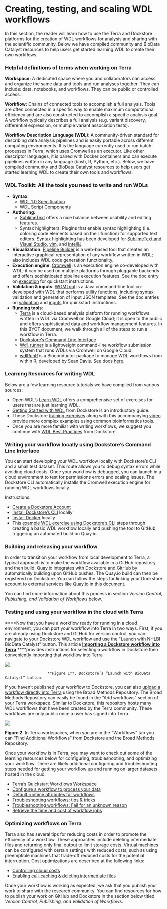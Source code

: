 # Creating, testing, and scaling WDL workflows

In this section, the reader will learn how to use the Terra and Dockstore platforms for the creation of WDL workflows for analysis and sharing with the scientific community. Below we have compiled community and BioData Catalyst resources to help users get started learning WDL to create their own workflows.

### Helpful definitions of terms when working on Terra

**Workspace:** A dedicated space where you and collaborators can access and organize the same data and tools and run analyses together. They can include: data, notebooks, and workflows. They can be public or controlled access.

**Workflow:** Chains of connected tools to accomplish a full analysis. Tools are often connected in a specific way to enable maximum computational efficiency and are also constructed to accomplish a specific analysis goal. A workflow typically describes a full analysis \(e.g. variant discovery, differential expression, or multiple variant association tests\).

**Workflow Description Language \(WDL\)**: A community-driven standard for describing data analysis pipelines and is easily portable across different computing environments. It is the language currently used to run batch-processes in Terra, which uses Cromwell as an executor. Like other descriptor languages, it is paired with Docker containers and can execute pipelines written in any language \(bash, R, Python, etc.\). Below, we have compiled community and BioData Catalyst resources to help users get started learning WDL to create their own tools and workflows.  


### WDL Toolkit: All the tools you need to write and run WDLs

* **Syntax**:
  * [WDL 1.0 Specification](https://github.com/openwdl/wdl/blob/main/versions/1.0/SPEC.md)
  * [WDL Script Components](https://support.terra.bio/hc/en-us/sections/360007350012-Script-Components)
* **Authoring:** 
  * [SublimeText](https://www.sublimetext.com/) offers a nice balance between usability and editing features.
  * Syntax highlighters: Plugins that enable syntax highlighting \(i.e. coloring code elements based on their function\) for supported text editors. Syntax highlighting has been developed for [SublimeText and Visual Studio](https://github.com/broadinstitute/wdl-sublime-syntax-highlighter), [vim](https://github.com/broadinstitute/vim-wdl), and [IntelliJ](https://github.com/broadinstitute/winstanley#winstanley-an-intellij-plug-in-for-wdl).
* **Visualization**: [Pipeline Builder](http://pb.opensource.epam.com/) is a web-based tool that creates an interactive graphical representation of any workflow written in WDL; also includes WDL code generation functionality. 
* **Execution engine**: [Cromwell](https://support.terra.bio/hc/en-us/articles/360037487871-Execute-) is an execution engine co-developed with WDL; it can be used on multiple platforms through pluggable backends and offers sophisticated pipeline execution features. See the doc entry on [execution](https://support.terra.bio/hc/en-us/articles/360037487871) for quickstart instructions.
* **Validation & inputs**: [WOMTool](https://cromwell.readthedocs.io/en/stable/WOMtool/) is a Java command-line tool co-developed with WDL that performs utility functions, including syntax validation and generation of input JSON templates. See the doc entries on [validation](https://support.terra.bio/hc/en-us/articles/360037486851) and [inputs](https://support.terra.bio/hc/en-us/articles/360037120252) for quickstart instructions.
* **Running tools**:
  * [Terra](https://support.terra.bio/hc/en-us/sections/360008068731-BioData-Catalyst) is a cloud-based analysis platform for running workflows written in WDL via Cromwell on Google Cloud; it is open to the public and offers sophisticated data and workflow management features. In this BYOT document, we walk through all of the steps to run a workflow in Terra. 
  * [Dockstore’s Command Line Interface](https://dockstore.org/quick-start)
  * [Wdl\_runner](https://github.com/broadinstitute/wdl-runner) is a lightweight command-line workflow submission system that runs WDLs via Cromwell on Google Cloud.
  * [wdlRunR](https://github.com/seandavi/wdlRunR) is a Bioconductor package to manage WDL workflows from within R, developed by Sean Davis. See docs [here](https://seandavi.github.io/wdlRunR/).

### Learning Resources for writing WDL

Below are a few learning resource tutorials we have compiled from various sources:

* Open WDL’s [Learn WDL](https://github.com/openwdl/learn-wdl) offers a comprehensive set of exercises for users that are just learning WDL. 
* [Getting Started with WDL](https://docs.dockstore.org/en/develop/getting-started/getting-started-with-wdl.html) from Dockstore is an introductory guide. 
* These Dockstore [training exercises](https://github.com/dockstore/bcc2020-training) along with this accompanying [video](https://www.youtube.com/watch?v=shMr_Bd01Ko&t=3226s) provide more complex examples using common bioinformatics tools.
* Once you are more familiar with writing workflows, we suggest you continue with [WDL Best Practices](https://docs.dockstore.org/en/develop/advanced-topics/best-practices/wdl-best-practices.html) from Dockstore.

### Writing your workflow locally using Dockstore’s Command Line Interface

You can start developing your WDL worfklow locally with Dockstore’s CLI and a small test dataset. This route allows you to debug syntax errors while avoiding cloud costs. Once your workflow is debugged, you can launch in a cloud environment to test for permissions errors and scaling issues. The Dockstore CLI automatically installs the Cromwell execution engine for running WDL workflows locally. 

Instructions: 

* [Create a Dockstore Account](https://docs.dockstore.org/en/develop/getting-started/register-on-dockstore.html?highlight=register)
* [Install Dockstore’s CLI](https://dockstore.org/quick-start) locally
* [Install Docker](https://docs.docker.com/engine/install/ubuntu/) locally
* This [example WDL exercise using Dockstore’s CLI](https://docs.dockstore.org/en/develop/getting-started/getting-started-with-wdl.html) steps through creating a basic WDL workflow locally and pushing the tool to GitHub, triggering an automated build on Quay.io. 

### Building and releasing your workflow

In order to transition your workflow from local development to Terra, a typical approach is to make the workflow available in a GitHub repository and then build. Quay.io integrates with Dockstore and GitHub by automatically building upon GitHub pushes. The Quay.io build can then be registered on Dockstore. You can follow the steps for linking your Dockstore account to external services like Quay.io in this [document](https://docs.dockstore.org/en/develop/getting-started/register-on-dockstore.html). 

 You can find more information about this process in section _Version Control, Publishing, and Validation of Workflows_ below.   


### Testing and using your workflow in the cloud with Terra

  
****Now that you have a workflow ready for running in a cloud environment, you can port your workflow into Terra in two ways. First, if you are already using Dockstore and GitHub for version control, you can navigate to your Dockstore WDL workflow and use the "Launch with NHLBI BioData Catalyst" button. This article [**Importing a Dockstore workflow into Terra**](https://support.terra.bio/hc/en-us/articles/360038137292) ****provides instructions for selecting a workflow in Dockstore then conveniently importing that workflow into Terra

![](https://lh6.googleusercontent.com/CIp0M8UXZnu0jmK3NpG1p2C5MygZePnbKu1wVHeSvg5bXAAMZNZy_85Xp7je2uBFAeHIJcPChDD2pcE8ydCGJbaqyMGr4zG7cj2aeikXEg0vHC5uTzvh-xh1QJotweMLpliW2l44)

                       **Figure 1**. Dockstore’s “Launch with BioData Catalyst” button.   


If you haven’t published your workflow to Dockstore, you can also [upload a workflow directly into Terra](https://support.terra.bio/hc/en-us/articles/360031366091-Create-edit-and-share-a-new-workflow) using the Broad Methods Repository. The Broad Methods Repository can easily be found in the “Add workflows” section of your Terra workspace. Similar to Dockstore, this repository hosts many WDL workflows that have been created by the Terra community. These workflows are only public once a user has signed into Terra.   


![](https://lh5.googleusercontent.com/MFBy23Tn7HeHRk9lPJb8ruojxpyRndEYxu9XXGkiEGIYKJKKueqjaJNuuIprhB0FmH4w0g4QYpSBV_-l6uqjtT_OlL5VW9hWlwTUWtxFyURWmwNGfjynZUZVltjRESNEP3rwjfE3)

**Figure 2**. In Terra workspaces, when you are in the "Workflows" tab you can “Find Additional Workflows” from Dockstore and the Broad Methods Repository.  


Once your workflow is in Terra, you may want to check out some of the learning resources below for configuring, troubleshooting, and optimizing your workflow. There are likely additional configuring and troubleshooting steps needed for getting your workflow up and running on larger datasets hosted in the cloud.

* [Terra’s Quickstart Workflows Workspace](https://terra.biodatacatalyst.nhlbi.nih.gov/#workspaces/fc-product-demo/Terra-Workflows-Quickstart)
* [Configure a workflow to process your data](https://support.terra.bio/hc/en-us/articles/360026521831-Configure-a-workflow-to-process-your-data)
* [Default runtime attributes for workflows](https://support.terra.bio/hc/en-us/articles/360046944671-Default-runtime-attributes-for-workflow-submissions)
* [Troubleshooting workflows: tips & tricks](https://support.terra.bio/hc/en-us/articles/360027920592)
* [Troubleshooting workflows: Fail for an unknown reason](https://support.terra.bio/hc/en-us/articles/360036927631)
* [Retrieve the time and cost of workflow jobs](https://support.terra.bio/hc/en-us/articles/360037862771-How-do-I-retrieve-the-time-and-cost-of-my-workflow-)

### Optimizing workflows on Terra

Terra also has several tips for reducing costs in order to promote the efficiency of a workflow. These approaches include deleting intermediate files and returning only final output to limit storage costs. Virtual machines can be configured with certain settings with reduced costs, such as using preemptible machines that trade-off reduced costs for the potential interruption. Cost optimizations are described at the following links:

* [Controlling cloud costs](https://support.terra.bio/hc/en-us/articles/360029772212-Controlling-Cloud-costs-sample-use-cases)
* [Enabling call-caching & deleting intermediate files](https://support.terra.bio/hc/en-us/articles/360039681632-Saving-storage-costs-by-deleting-Intermediate-files)

Once your workflow is working as expected, we ask that you publish your work to share with the research community. You can find resources for how to publish your work on GitHub and Dockstore in the section below titled _Version Control, Publishing, and Validation of Workflows_.   


